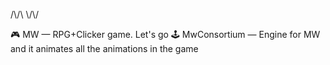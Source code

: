 /\\/\ \\/\\/

🎮 MW — RPG+Clicker game. Let's go
🕹️ MwConsortium — Engine for MW and it animates all the animations in the game

